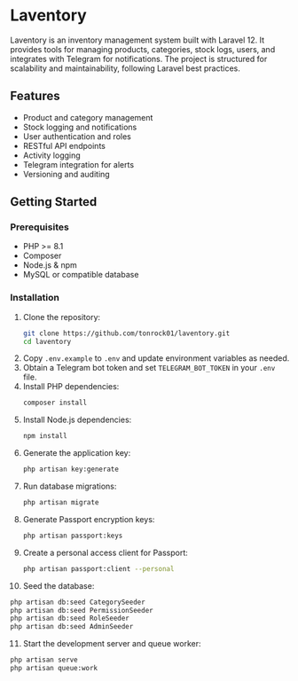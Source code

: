 
# Laventory

Laventory is an inventory management system built with Laravel 12. It provides tools for managing products, categories, stock logs, users, and integrates with Telegram for notifications. The project is structured for scalability and maintainability, following Laravel best practices.

## Features
- Product and category management
- Stock logging and notifications
- User authentication and roles
- RESTful API endpoints
- Activity logging
- Telegram integration for alerts
- Versioning and auditing

## Getting Started

### Prerequisites
- PHP >= 8.1
- Composer
- Node.js & npm
- MySQL or compatible database

### Installation
1. Clone the repository:
   ```sh
   git clone https://github.com/tonrock01/laventory.git
   cd laventory
   ```
2. Copy `.env.example` to `.env` and update environment variables as needed.
3. Obtain a Telegram bot token and set `TELEGRAM_BOT_TOKEN` in your `.env` file.
4. Install PHP dependencies:
   ```sh
   composer install
   ```
5. Install Node.js dependencies:
   ```sh
   npm install
   ```
6. Generate the application key:
   ```sh
   php artisan key:generate
   ```
7. Run database migrations:
   ```sh
   php artisan migrate
   ```
8. Generate Passport encryption keys:
   ```sh
   php artisan passport:keys
   ```
9. Create a personal access client for Passport:
   ```sh
   php artisan passport:client --personal
   ```
10. Seed the database:
   ```sh
   php artisan db:seed CategorySeeder
   php artisan db:seed PermissionSeeder
   php artisan db:seed RoleSeeder
   php artisan db:seed AdminSeeder
   ```
11. Start the development server and queue worker:
   ```sh
   php artisan serve
   php artisan queue:work
   ```